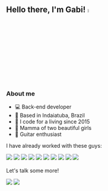 <h2>Hello there, I'm Gabi! <img src="https://media.giphy.com/media/hvRJCLFzcasrR4ia7z/giphy.gif" width="5%"></h2>

<h3>About me</h3>

* 💻 Back-end developer
* 📍 Based in Indaiatuba, Brazil
* 📆 I code for a living since 2015
* 🧸 Mamma of two beautiful girls
* 🎸 Guitar enthusiast

I have already worked with these guys:

<img src="https://img.shields.io/badge/Node.js-43853D?style=for-the-badge&logo=node.js&logoColor=white"/> <img src="https://img.shields.io/badge/Typescript-2F73BF?style=for-the-badge&logo=typescript&logoColor=white"/> <img src="https://img.shields.io/badge/Java-EA2E2F?style=for-the-badge&logo=openjdk&logoColor=white" /> <img src="https://img.shields.io/badge/Spring-63B341?style=for-the-badge&logo=spring&logoColor=white" /> <img src="https://img.shields.io/badge/AWS-%23FF9900.svg?style=for-the-badge&logo=amazon-aws&logoColor=white" /> <img src="https://img.shields.io/badge/GraphQL-D60090?style=for-the-badge&logo=graphql&logoColor=white"/> 
<img src="https://img.shields.io/badge/PostgreSQL-316192?style=for-the-badge&logo=postgresql&logoColor=white" /> <img src="https://img.shields.io/badge/MongoDB-4EA94B?style=for-the-badge&logo=mongodb&logoColor=white"/> <img src="https://img.shields.io/badge/Angular-D72F34?style=for-the-badge&logo=angular&logoColor=white"/> <img src="https://img.shields.io/badge/React-20232A?style=for-the-badge&logo=react&logoColor=61DAFB"/>
<br/>
<br/>
Let's talk some more!
<br/>
<div>
  <a href="mailto:gabrielly.barros@hotmail.com" target="_blank"><img src="https://img.shields.io/badge/Email-1C6AAD?style=for-the-badge&logo=microsoftoutlook&logoColor=white"></img></a>
  <a href="https://www.linkedin.com/in/gabisation/" target="_blank"><img src="https://img.shields.io/badge/LinkedIn-0077B5?style=for-the-badge&logo=linkedin&logoColor=white"></img></a>
</div>
